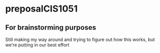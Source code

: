 # preposalCIS1051
## For brainstorming purposes

Still making my way around and trying to figure out how this works, but we're putting in our best effort 
